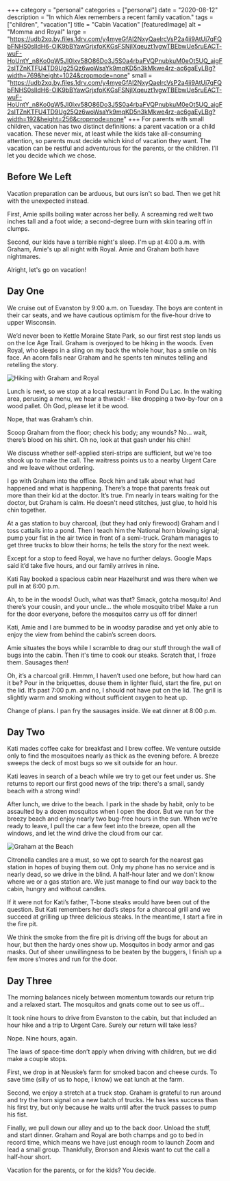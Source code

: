 +++
category = "personal"
categories = ["personal"]
date = "2020-08-12"
description = "In which Alex remembers a recent family vacation."
tags = ["children", "vacation"]
title = "Cabin Vacation"
[featuredImage]
  alt = "Momma and Royal"
  large = "https://udb2xq.by.files.1drv.com/y4myeGfAl2NxyQaelrcVsP2a4ii9AtUj7qFQbFNHS0slIdH6-OlK9bBYawGrjxfoKKGsFSNjIXqeuzt1vgwTBEbwUe5ruEACT-wuF-HoUntY_n8Ko0gW5JI0lxv58O86Do3J5S0a4rbaFVQPnubkuM0eOt5UQ_aigF2sITZnKTFU4TD9Ug25Qz6woWsaYk9mqKD5n3kMkwe4rz-ac6gaEyLBg?width=769&height=1024&cropmode=none"
  small = "https://udb2xq.by.files.1drv.com/y4myeGfAl2NxyQaelrcVsP2a4ii9AtUj7qFQbFNHS0slIdH6-OlK9bBYawGrjxfoKKGsFSNjIXqeuzt1vgwTBEbwUe5ruEACT-wuF-HoUntY_n8Ko0gW5JI0lxv58O86Do3J5S0a4rbaFVQPnubkuM0eOt5UQ_aigF2sITZnKTFU4TD9Ug25Qz6woWsaYk9mqKD5n3kMkwe4rz-ac6gaEyLBg?width=192&height=256&cropmode=none"
+++
For parents with small children, vacation has two distinct definitions: a parent vacation or a child vacation. These never mix, at least while the kids take all-consuming attention, so parents must decide which kind of vacation they want. The vacation can be restful and adventurous for the parents, or the children. I’ll let you decide which we chose.

## Before We Left

Vacation preparation can be arduous, but ours isn't so bad. Then we get hit with the unexpected instead.

First, Amie spills boiling water across her belly. A screaming red welt two inches tall and a foot wide; a second-degree burn with skin tearing off in clumps.

Second, our kids have a terrible night's sleep. I'm up at 4:00 a.m. with Graham, Amie's up all night with Royal. Amie and Graham both have nightmares.

Alright, let's go on vacation!

## Day One

We cruise out of Evanston by 9:00 a.m. on Tuesday. The boys are content in their car seats, and we have cautious optimism for the five-hour drive to upper Wisconsin.

We’d never been to Kettle Moraine State Park, so our first rest stop lands us on the Ice Age Trail. Graham is overjoyed to be hiking in the woods. Even Royal, who sleeps in a sling on my back the whole hour, has a smile on his face. An acorn falls near Graham and he spents ten minutes telling and retelling the story.

![Hiking with Graham and Royal](https://ujb6xq.by.files.1drv.com/y4mGloQQhsjrxtlhNLTm6SaWNA5F2s-YH5QXN5hpNGBsae3gf4ouLNTB2VrBYr2Z61plkvdpONsligGnT3MuqRZbIamDNvapryjLW7k0ShnvKJBcPhhfgCiZofUUbcuKZA6YqKj6QPcQq1iLlZcPnP3yFm31JBpi7soor99WP0zTbI61W0lSzNrXYFRvYqYI4_GtvOeipDG-N_x22V9i4lF3w?width=1024&height=768&cropmode=none")


Lunch is next, so we stop at a local restaurant in Fond Du Lac. In the waiting area, perusing a menu, we hear a thwack! - like dropping a two-by-four on a wood pallet. Oh God, please let it be wood.

Nope, that was Graham’s chin.

Scoop Graham from the floor; check his body; any wounds? No... wait, there’s blood on his shirt. Oh no, look at that gash under his chin!

We discuss whether self-applied steri-strips are sufficient, but we're too shook up to make the call. The waitress points us to a nearby Urgent Care and we leave without ordering.

I go with Graham into the office. Rock him and talk about what had happened and what is happening. There’s a trope that parents freak out more than their kid at the doctor. It’s true. I'm nearly in tears waiting for the doctor, but Graham is calm. He doesn't need stitches, just glue, to hold his chin together.

At a gas station to buy charcoal, (but they had only firewood) Graham and I toss cattails into a pond. Then I teach him the National horn blowing signal; pump your fist in the air twice in front of a semi-truck. Graham manages to get three trucks to blow their horns; he tells the story for the next week.

Except for a stop to feed Royal, we have no further delays. Google Maps said it’d take five hours, and our family arrives in nine.

Kati Ray booked a spacious cabin near Hazelhurst and was there when we pull in at 6:00 p.m.

Ah, to be in the woods! Ouch, what was that? Smack, gotcha mosquito! And there’s your cousin, and your uncle... the whole mosquito tribe! Make a run for the door everyone, before the mosquitos carry us off for dinner!

Kati, Amie and I are bummed to be in woodsy paradise and yet only able to enjoy the view from behind the cabin’s screen doors.

Amie situates the boys while I scramble to drag our stuff through the wall of bugs into the cabin. Then it's time to cook our steaks. Scratch that, I froze them. Sausages then!

Oh, it’s a charcoal grill. Hmmm, I haven’t used one before, but how hard can it be? Pour in the briquettes, douse them in lighter fluid, start the fire, put on the lid. It’s past 7:00 p.m. and no, I should not have put on the lid. The grill is slightly warm and smoking without sufficient oxygen to heat up.

Change of plans. I pan fry the sausages inside. We eat dinner at 8:00 p.m.

## Day Two

Kati mades coffee cake for breakfast and I brew coffee. We venture outside only to find the mosquitoes nearly as thick as the evening before.  A breeze sweeps the deck of most bugs so we sit outside for an hour.

Kati leaves in search of a beach while we try to get our feet under us. She returns to report our first good news of the trip: there's a small, sandy beach with a strong wind!

After lunch, we drive to the beach. I park in the shade by habit, only to be assaulted by a dozen mosquitos when I open the door. But we run for the breezy beach and enjoy nearly two bug-free hours in the sun. When we're ready to leave, I pull the car a few feet into the breeze, open all the windows, and let the wind drive the cloud from our car.

![Graham at the Beach](https://vdzy6q.by.files.1drv.com/y4mhXoZBSJqcs42kXUKBgYAI1W3oGLDYBFepXz7yxsYyvzStIC8E9OshKSyxD4APW_OXdWKkzJX5AclyDDv0xmhURODznse4cqLxKmqrgCSy0icKvYFHQ48nDqS_4iF8Yi35ERX_bchTNm-qjTQ1MP4pxmdTv4Aw-wsan5K-aDAIPmqhs8Y-bDyqK-ckuH6ffzy47PpCn1-hKCIWE3bsttIaQ?width=1024&height=768&cropmode=none)

Citronella candles are a must, so we opt to search for the nearest gas station in hopes of buying them out. Only my phone has no service and is nearly dead, so we drive in the blind. A half-hour later and we don't know where we or a gas station are. We just manage to find our way back to the cabin, hungry and without candles.

If it were not for Kati’s father, T-bone steaks would have been out of the question. But Kati remembers her dad’s steps for a charcoal grill and we succeed at grilling up three delicious steaks. In the meantime, I start a fire in the fire pit.

We think the smoke from the fire pit is driving off the bugs for about an hour, but then the hardy ones show up. Mosquitos in body armor and gas masks. Out of sheer unwillingness to be beaten by the buggers, I finish up a few more s’mores and run for the door.

## Day Three

The morning balances nicely between momentum towards our return trip and a relaxed start. The mosquitos and gnats come out to see us off...

It took nine hours to drive from Evanston to the cabin, but that included an hour hike and a trip to Urgent Care. Surely our return will take less?

Nope. Nine hours, again.

The laws of space-time don’t apply when driving with children, but we did make a couple stops.

First, we drop in at Neuske’s farm for smoked bacon and cheese curds. To save time (silly of us to hope, I know) we eat lunch at the farm.

Second, we enjoy a stretch at a truck stop. Graham is grateful to run around and try the horn signal on a new batch of trucks. He has less success than his first try, but only because he waits until after the truck passes to pump his fist.

Finally, we pull down our alley and up to the back door. Unload the stuff, and start dinner. Graham and Royal are both champs and go to bed in record time, which means we have just enough room to launch Zoom and lead a small group. Thankfully, Bronson and Alexis want to cut the call a half-hour short.

Vacation for the parents, or for the kids? You decide.
